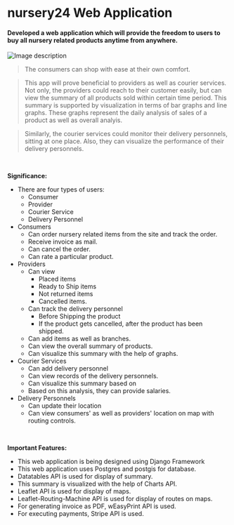 # nursery24 Web Application

#### Developed a web application which will provide the freedom to users to buy all nursery related products anytime from anywhere.

![Image description](https://github.com/rkasale28/nursery24/blob/master/nursery24/static/images/banner1.png)

> The consumers can shop with ease at their own comfort.

> This app will prove beneficial to providers as well as courier services. Not only, the providers could reach to their customer easily, but can view the summary of all products sold within certain time period. This summary is supported by visualization in terms of bar graphs and line graphs. These graphs represent the daily analysis of sales of a product as well as overall analyis. 

> Similarly, the courier services could monitor their delivery personnels, sitting at one place. Also, they can visualize the performance of their delivery personnels.

<br />

**Significance:**
* There are four types of users:
  - Consumer
  - Provider
  - Courier Service
  - Delivery Personnel
* Consumers 
  - Can order nursery related items from the site and track the order. 
  - Receive invoice as mail. 
  - Can cancel the order. 
  - Can rate a particular product.
* Providers
  - Can view 
    - Placed items
    - Ready to Ship items
    - Not returned items
    - Cancelled items.
  - Can track the delivery personnel
    - Before Shipping the product
    - If the product gets cancelled, after the product has been shipped.
  - Can add items as well as branches. 
  - Can view the overall summary of products.
  - Can visualize this summary with the help of graphs.
* Courier Services
  - Can add delivery personnel
  - Can view records of the delivery personnels.
  - Can visualize this summary based on 
  - Based on this analysis, they can provide salaries.
* Delivery Personnels
  - Can update their location
  - Can view consumers' as well as providers' location on map with routing controls.

<br />

**Important Features:**
* This web application is being designed using Django Framework
* This web application uses Postgres and postgis for database.
* Datatables API is used for display of summary.
* This summary is visualized with the help of Charts API.
* Leaflet API is used for display of maps.
* Leaflet-Routing-Machine API is used for display of routes on maps.
* For generating invoice as PDF, wEasyPrint API is used.
* For executing payments, Stripe API is used.
